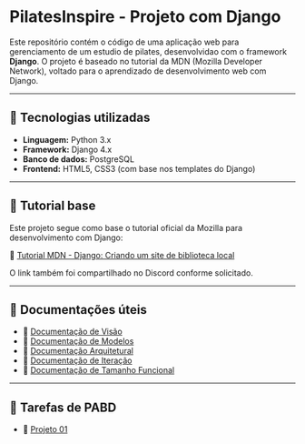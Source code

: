 # PilatesInspire - Projeto com Django

Este repositório contém o código de uma aplicação web para gerenciamento de um estudio de pilates, desenvolvidao com o framework **Django**. O projeto é baseado no tutorial da MDN (Mozilla Developer Network), voltado para o aprendizado de desenvolvimento web com Django.

---

## 🚀 Tecnologias utilizadas

- **Linguagem:** Python 3.x  
- **Framework:** Django 4.x  
- **Banco de dados:** PostgreSQL
- **Frontend:** HTML5, CSS3 (com base nos templates do Django)

---

## 📖 Tutorial base

Este projeto segue como base o tutorial oficial da Mozilla para desenvolvimento com Django:

🔗 [Tutorial MDN - Django: Criando um site de biblioteca local](https://developer.mozilla.org/pt-BR/docs/Learn_web_development/Extensions/Server-side/Django/Tutorial_local_library_website)

O link também foi compartilhado no Discord conforme solicitado.

---

## 🧰 Documentações úteis

- 🔗 [Documentação de Visão](docs/docDeVisao.md)
- 🔗 [Documentação de Modelos](docs/docDeModelos.md)
- 🔗 [Documentação Arquitetural](docs/docArquitetura.md)
- 🔗 [Documentação de Iteração](docs/planoDeIteracoes.md)
- 🔗 [Documentação de Tamanho Funcional](docs/docTamanhoFuncional.md)

---

## 📂 Tarefas de PABD

- 🔗 [Projeto 01](database/tarefas/p01/projeto01.md)